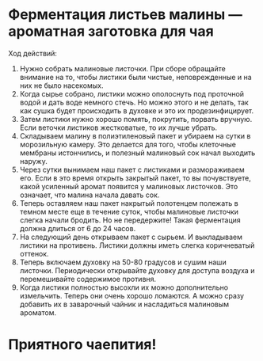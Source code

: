 # Ферментация листьев малины — ароматная заготовка для чая
Ход действий:
1. Нужно собрать малиновые листочки. При сборе обращайте внимание на то, чтобы листики были чистые, неповрежденные и на них не было насекомых.
2. Когда сырье собрано, листики можно ополоснуть под проточной водой и дать воде немного стечь. Но можно этого и не делать, так как сушка будет происходить в духовке и это их продезинфицирует.
3. Затем листики нужно хорошо помять, покрутить, порвать вручную. Если веточки листиков жестковатые, то их лучше убрать.
4. Складываем малину в полиэтиленовый пакет и убираем на сутки в морозильную камеру. Это делается для того, чтобы клеточные мембраны истончились, и полезный малиновый сок начал выходить наружу.
5. Через сутки вынимаем наш пакет с листиками и размораживаем его. Если в это время открыть закрытый пакет, то вы почувствуете, какой усиленный аромат появится у малиновых листочков. Это означает, что малина начала давать сок.
6. Теперь оставляем наш пакет накрытый полотенцем полежать в темном месте еще в течение суток, чтобы малиновые листочки слегка начали бродить. Но не передержите! Такая ферментация должна длиться от 6 до 24 часов.
7. На следующий день открываем пакет с сырьем. И выкладываем листики на противень. Листики должны иметь слегка коричневатый оттенок.
8. Теперь включаем духовку на 50-80 градусов и сушим наши листочки. Периодически открывайте духовку для доступа воздуха и перемешивайте содержимое противня.
9. Когда листики полностью высохли их можно дополнительно измельчить. Теперь они очень хорошо ломаются. А можно сразу добавить их в заварочный чайник и насладиться малиновым ароматом.
# Приятного чаепития!

